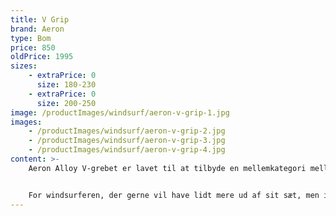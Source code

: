 ```yaml
---
title: V Grip
brand: Aeron
type: Bom
price: 850
oldPrice: 1995
sizes:
    - extraPrice: 0
      size: 180-230
    - extraPrice: 0
      size: 200-250
image: /productImages/windsurf/aeron-v-grip-1.jpg
images:
    - /productImages/windsurf/aeron-v-grip-2.jpg
    - /productImages/windsurf/aeron-v-grip-3.jpg
    - /productImages/windsurf/aeron-v-grip-4.jpg
content: >-
    Aeron Alloy V-grebet er lavet til at tilbyde en mellemkategori mellem de normale Alu bomme og Carbon-bommene. Det specielle V-greb giver et bedre greb om bommen, og du vil få færre problemer med syrning i underarmene. V-formen sikrer også, at bommen er stivere end de normale runde bomme. Dette placerer disse bomme i mellemområdet for de normale standard bomme og kulstof varianterne. Ligesom med master, jo stivere det er, desto hurtigere vil dit sejl hoppe tilbage til den normale position, som et sus eller et freestyle-trick.


    For windsurferen, der gerne vil have lidt mere ud af sit sæt, men ikke ønsker at betale prisen for en kulstof bom vil V-gribben være perfekt.
---
```

